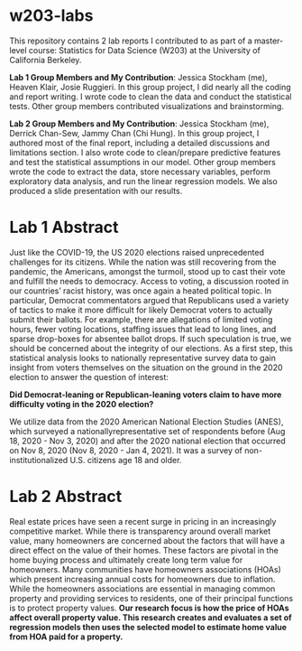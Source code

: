# w203-labs
This repository contains 2 lab reports I contributed to as part of a master-level course: Statistics for Data Science (W203) at the University of California Berkeley.

**Lab 1 Group Members and My Contribution**: Jessica Stockham (me), Heaven Klair, Josie Ruggieri. In this group project, I did nearly all the coding and report writing. I wrote code to clean the data and conduct the statistical tests. Other group members contributed visualizations and brainstorming. 

**Lab 2 Group Members and My Contribution**: Jessica Stockham (me), Derrick Chan-Sew, Jammy Chan (Chi Hung). In this group project, I authored most of the final report, including a detailed discussions and limitations section. I also wrote code to clean/prepare predictive features and test the statistical assumptions in our model. Other group members wrote the code to extract the data, store necessary variables, perform exploratory data analysis, and run the linear regression models. We also produced a slide presentation with our results.
# Lab 1 Abstract
Just like the COVID-19, the US 2020 elections raised unprecedented challenges for its citizens. While the
nation was still recovering from the pandemic, the Americans, amongst the turmoil, stood up to cast their
vote and fulfill the needs to democracy. Access to voting, a discussion rooted in our countries’ racist history,
was once again a heated political topic. In particular, Democrat commentators argued that Republicans used
a variety of tactics to make it more difficult for likely Democrat voters to actually submit their ballots. For
example, there are allegations of limited voting hours, fewer voting locations, staffing issues that lead to long
lines, and sparse drop-boxes for absentee ballot drops. If such speculation is true, we should be concerned
about the integrity of our elections. As a first step, this statistical analysis looks to nationally representative
survey data to gain insight from voters themselves on the situation on the ground in the 2020 election to
answer the question of interest:

**Did Democrat-leaning or Republican-leaning voters claim to have more difficulty voting in the
2020 election?**

We utilize data from the 2020 American National Election Studies (ANES), which surveyed a nationallyrepresentative set of respondents before (Aug 18, 2020 - Nov 3, 2020) and after the 2020 national election that
occurred on Nov 8, 2020 (Nov 8, 2020 - Jan 4, 2021). It was a survey of non-institutionalized U.S. citizens
age 18 and older.


# Lab 2 Abstract
Real estate prices have seen a recent surge in pricing in an increasingly competitive market. While there is
transparency around overall market value, many homeowners are concerned about the factors that will have a
direct effect on the value of their homes. These factors are pivotal in the home buying process and ultimately
create long term value for homeowners. Many communities have homeowners associations (HOAs) which
present increasing annual costs for homeowners due to inflation. While the homeowners associations are
essential in managing common property and providing services to residents, one of their principal functions
is to protect property values. **Our research focus is how the price of HOAs affect overall property value. This research creates and evaluates a set of regression models then uses
the selected model to estimate home value from HOA paid for a property.**


